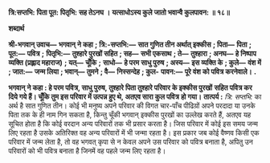 **त्रि:सप्तभि: पिता पूत: पितृभि: सह तेऽनघ ।** **यत्साधोऽस्य कुले जातो भवान्वै कुलपावन: ॥ १८॥** 

**शब्दार्थ** 

**श्री-भगवान् उवाच—** **भगवान् ने कहा** **; त्रि:-सप्तभि:—** **सात गुणित तीन अर्थात् इक्कीस** **; पिता—** **पिता** **; पूत:—** **पवित्र** **;** **पितृभि:—** **तुश्हारे पुरखों सहित** **; सह—** **सभी एकसाथ** **; ते—** **तुश्हारा** **; अनघ—** **हे निष्पाप व्यक्ति (प्रह्लाद महाराज)** **; यत्—** **चूँकि** **;** **साधो—** **हे परम साधु पुरुष** **; अस्य—** **इस व्यक्ति के** **; कुले—** **वंश में** **; जात:—** **जन्म लिया** **; भवान्—** **तुमने** **; वै—** **निस्सन्देह** **; कुल-** **पावन:—** **पूरे वंश को पवित्र करनेवाले।** **.** 

**भगवान् ने कहा : हे परम पवित्र, साधु पुरुष, तुश्हारे पिता तुश्हारे परिवार के इक्कीस पुरखों** **सहित पवित्र कर दिये गये हैं। चूँकि तुम इस परिवार में उत्पन्न हुए थे, अतएव सारा कुल पवित्र** **हो गया।** **तात्पर्य :** *त्रि: सप्तभि:* का अर्थ है सात गुणित तीन। कोई भी मनुष्य अपने परिवार की विगत चार-पाँच पीढिय़ों अपने परदादा या उनके पिता तक के ही नाम गिन सकता है, किन्तु चूँकी भगवान् इक्कीस पुरखों का उल्लेख करते हैं, अतएव यह सूचित होता है कि कोई वरदान अन्य परिवारों तक भी प्रसार करता है। जिस परिवार में कोई इस समय जन्म लिए रहता है उसके अतिरिक्त वह अन्य परिवारों में भी जन्मा रहता है। इस प्रकार जब कोई वैष्णव किसी एक परिवार में जन्म लेता है, तो वह भगवत् कृपा से न केवल अपने उस परिवार को पवित्र बनाता है, अपितु उन परिवारों को भी पवित्र बनाता है जिनमें वह पहले जन्म लिए रहता है।  